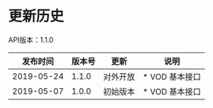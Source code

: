 # 更新历史 #
API版本：1.1.0

|发布时间|版本号|更新|说明|
|---|---|---|---|
|2019-05-24|1.1.0|对外开放|* VOD 基本接口|
|2019-05-07|1.0.0|初始版本|* VOD 基本接口|



